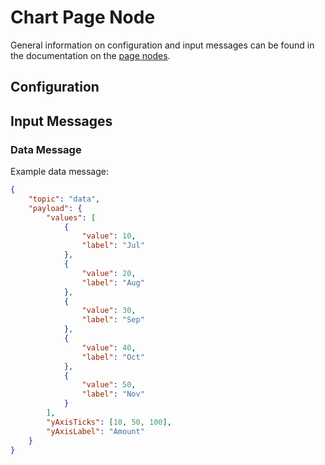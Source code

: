 # Chart Page Node

General information on configuration and input messages can be found in the documentation on the [page nodes](./page-nodes.md).

## Configuration

## Input Messages

### Data Message

Example data message:

```json
{
    "topic": "data",
    "payload": {
        "values": [
            {
                "value": 10,
                "label": "Jul"
            },
            {
                "value": 20,
                "label": "Aug"
            },
            {
                "value": 30,
                "label": "Sep"
            },
            {
                "value": 40,
                "label": "Oct"
            },
            {
                "value": 50,
                "label": "Nov"
            }
        ],
        "yAxisTicks": [10, 50, 100],
        "yAxisLabel": "Amount"
    }
}
```
